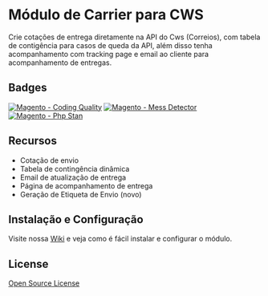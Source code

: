 # Módulo de Carrier para CWS

Crie cotações de entrega diretamente na API do Cws (Correios), com tabela de contigência para casos de queda da API, além disso tenha acompanhamento com tracking page e email ao cliente para acompanhamento de entregas.

## Badges
[![Magento - Coding Quality](https://github.com/elisei/sigep-web-carrier/actions/workflows/magento-coding-quality.yml/badge.svg)](https://github.com/elisei/sigep-web-carrier/actions/workflows/magento-coding-quality.yml)
[![Magento - Mess Detector](https://github.com/elisei/sigep-web-carrier/actions/workflows/mess-detector.yml/badge.svg)](https://github.com/elisei/sigep-web-carrier/actions/workflows/mess-detector.yml)
[![Magento - Php Stan](https://github.com/elisei/sigep-web-carrier/actions/workflows/phpstan.yml/badge.svg)](https://github.com/elisei/sigep-web-carrier/actions/workflows/phpstan.yml)

## Recursos

- Cotação de envio
- Tabela de contingência dinâmica
- Email de atualização de entrega
- Página de acompanhamento de entrega
- Geração de Etiqueta de Envio (novo)

## Instalação e Configuração

Visite nossa [Wiki](../../wiki) e veja como é fácil instalar e configurar o módulo.

## License

[Open Source License](../../LICENSE)

